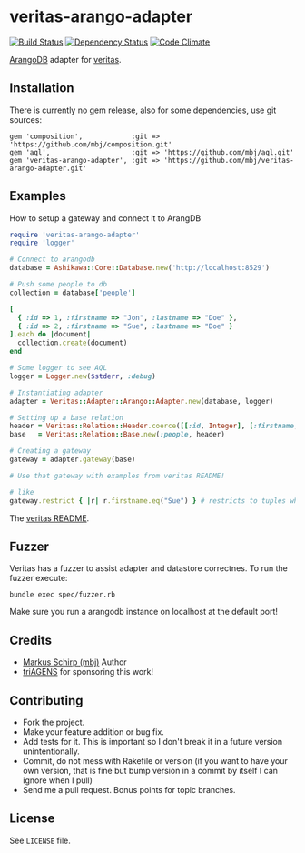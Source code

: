 veritas-arango-adapter
======================

[![Build Status](https://secure.travis-ci.org/mbj/veritas-arango-adapter.png?branch=master)](http://travis-ci.org/mbj/veritas-arango-adapter)
[![Dependency Status](https://gemnasium.com/mbj/veritas-arango-adapter.png)](https://gemnasium.com/mbj/veritas-arango-adapter)
[![Code Climate](https://codeclimate.com/github/mbj/veritas-arango-adapter.png)](https://codeclimate.com/github/mbj/veritas-arango-adapter)

[ArangoDB](https://www.arangodb.org) adapter for [veritas](https://github.com/dkubb/veritas).

Installation
------------

There is currently no gem release, also for some dependencies, use git sources:

```
gem 'composition',            :git => 'https://github.com/mbj/composition.git'
gem 'aql',                    :git => 'https://github.com/mbj/aql.git'
gem 'veritas-arango-adapter', :git => 'https://github.com/mbj/veritas-arango-adapter.git'
```

Examples
--------

How to setup a gateway and connect it to ArangDB

```ruby
require 'veritas-arango-adapter'
require 'logger'

# Connect to arangodb
database = Ashikawa::Core::Database.new('http://localhost:8529')

# Push some people to db
collection = database['people']

[
  { :id => 1, :firstname => "Jon", :lastname => "Doe" },
  { :id => 2, :firstname => "Sue", :lastname => "Doe" }
].each do |document|
  collection.create(document)
end

# Some logger to see AQL
logger = Logger.new($stderr, :debug)

# Instantiating adapter
adapter = Veritas::Adapter::Arango::Adapter.new(database, logger)

# Setting up a base relation
header = Veritas::Relation::Header.coerce([[:id, Integer], [:firstname, String], [:lastname, String]])
base   = Veritas::Relation::Base.new(:people, header)

# Creating a gateway
gateway = adapter.gateway(base)

# Use that gateway with examples from veritas README!

# like
gateway.restrict { |r| r.firstname.eq("Sue") } # restricts to tuples where firstname is "Sue"
```

The [veritas README](https://github.com/dkubb/veritas/blob/master/README.md).

Fuzzer
------

Veritas has a fuzzer to assist adapter and datastore correctnes. To run the fuzzer execute:

```
bundle exec spec/fuzzer.rb
```

Make sure you run a arangodb instance on localhost at the default port!

Credits
-------

* [Markus Schirp (mbj)](https://github.com/mbj) Author
* [triAGENS](https://github.com/triAGENS) for sponsoring this work!

Contributing
-------------

* Fork the project.
* Make your feature addition or bug fix.
* Add tests for it. This is important so I don't break it in a
  future version unintentionally.
* Commit, do not mess with Rakefile or version
  (if you want to have your own version, that is fine but bump version in a commit by itself I can ignore when I pull)
* Send me a pull request. Bonus points for topic branches.

License
-------

See `LICENSE` file.
